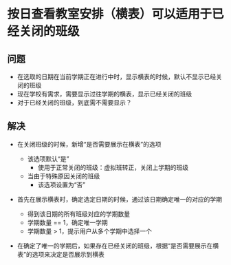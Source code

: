# 按日查看教室安排（横表）可以适用于已经关闭的班级

## 问题
* 在选取的日期在当前学期正在进行中时，显示横表的时候，默认不显示已经关闭的班级
* 现在学校有需求，需要显示过往学期的横表，显示已经关闭的班级
* 对于已经关闭的班级，到底需不需要显示？

## 解决
* 在关闭班级的时候，新增“是否需要展示在横表”的选项
  * 该选项默认“是”
    * 使用于正常关闭的班级：虚拟班转正，关闭上学期的班级
  * 当由于特殊原因关闭的班级
    * 该选项设置为“否”

* 首先在展示横表时，确定选定日期的时候，通过该日期确定唯一的对应的学期
  * 得到该日期的所有班级对应的学期数量
  * 学期数量 == 1，确定唯一学期
  * 学期数量 > 1，提示用户从多个学期中选择一个

* 在确定了唯一的学期后，如果存在已经关闭的班级，根据“是否需要展示在横表”的选项来决定是否展示到横表

